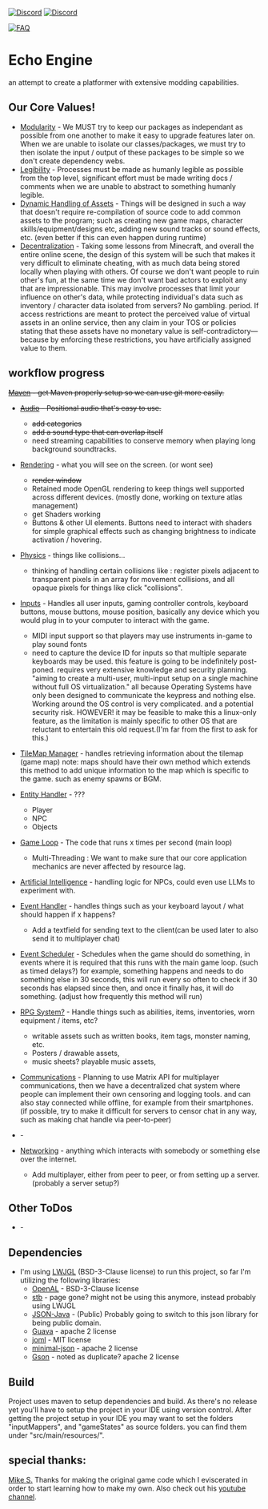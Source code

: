 [discord-invite]: https://discord.gg/invite/eXioStorm#6069
[FAQ]: https://img.shields.io/badge/Wiki-FAQ-blue.svg
[![Discord](https://cdn.discordapp.com/icons/431382619595210752/c49e2e3619e61505da62f93cd8fd952d.webp?size=24)][discord-invite]
[![Discord](https://discordapp.com/api/guilds/431382619595210752/widget.png)][discord-invite]

[ ![FAQ] ](https://github.com/eXioStorm/EchoEngine)
# Echo Engine
an attempt to create a platformer with extensive modding capabilities.

## Our Core Values!
* [Modularity]() - We MUST try to keep our packages as independant as possible from one another to make it easy to upgrade features later on. When we are unable to isolate our classes/packages, we must try to then isolate the input / output of these packages to be simple so we don't create dependency webs.
* [Legibility]() - Processes must be made as humanly legible as possible from the top level, significant effort must be made writing docs / comments when we are unable to abstract to something humanly legible. 
* [Dynamic Handling of Assets]() - Things will be designed in such a way that doesn't require re-compilation of source code to add common assets to the program; such as creating new game maps, character skills/equipment/designs etc, adding new sound tracks or sound effects, etc. (even better if this can even happen during runtime)
* [Decentralization]() - Taking some lessons from Minecraft, and overall the entire online scene, the design of this system will be such that makes it very difficult to eliminate cheating, with as much data being stored locally when playing with others. Of course we don't want people to ruin other's fun, at the same time we don't want bad actors to exploit any that are impressionable. This may involve processes that limit your influence on other's data, while protecting individual's data such as inventory / character data isolated from servers? No gambling. period. If access restrictions are meant to protect the perceived value of virtual assets in an online service, then any claim in your TOS or policies stating that these assets have no monetary value is self-contradictory—because by enforcing these restrictions, you have artificially assigned value to them.

## workflow progress
~~[Maven]() - get Maven properly setup so we can use git more easily.~~
* ~~[Audio]() - Positional audio that's easy to use.~~
  * ~~add categories~~
  * ~~add a sound type that can overlap itself~~
  * need streaming capabilities to conserve memory when playing long background soundtracks.
* [Rendering]() - what you will see on the screen. (or wont see)
  * ~~render window~~
  * Retained mode OpenGL rendering to keep things well supported across different devices. (mostly done, working on texture atlas management)
  * get Shaders working
  * Buttons & other UI elements. Buttons need to interact with shaders for simple graphical effects such as changing brightness to indicate activation / hovering.
* [Physics]() - things like collisions...
  * thinking of handling certain collisions like : register pixels adjacent to transparent pixels in an array for movement collisions, and all opaque pixels for things like click "collisions".
* [Inputs]() - Handles all user inputs, gaming controller controls, keyboard buttons, mouse buttons, mouse position, basically any device which you would plug in to your computer to interact with the game.
  * MIDI input support so that players may use instruments in-game to play sound fonts 
  * need to capture the device ID for inputs so that multiple separate keyboards may be used. this feature is going to be indefinitely post-poned. requires very extensive knowledge and security planning. "aiming to create a multi-user, multi-input setup on a single machine without full OS virtualization."
    all because Operating Systems have only been designed to communicate the keypress and nothing else. Working around the OS control is very complicated. and a potential security risk.
    HOWEVER! it may be feasible to make this a linux-only feature, as the limitation is mainly specific to other OS that are reluctant to entertain this old request.(I'm far from the first to ask for this.)
* [TileMap Manager]() - handles retrieving information about the tilemap (game map) note: maps should have their own method which extends this method to add unique information to the map which is specific to the game. such as enemy spawns or BGM.
* [Entity Handler]() - ???
  * Player
  * NPC
  * Objects
* [Game Loop]() - The code that runs x times per second (main loop)
  * Multi-Threading : We want to make sure that our core application mechanics are never affected by resource lag.
* [Artificial Intelligence]() - handling logic for NPCs, could even use LLMs to experiment with.
* [Event Handler]() - handles things such as your keyboard layout / what should happen if x happens?
  * Add a textfield for sending text to the client(can be used later to also send it to multiplayer chat)
* [Event Scheduler]() - Schedules when the game should do something, in events where it is required that this runs with the main game loop. (such as timed delays?) for example, something happens and needs to do something else in 30 seconds, this will run every so often to check if 30 seconds has elapsed since then, and once it finally has, it will do something. (adjust how frequently this method will run)
* [RPG System?]() - Handle things such as abilities, items, inventories, worn equipment / items, etc?
  * writable assets such as written books, item tags, monster naming, etc.
  * Posters / drawable assets,
  * music sheets? playable music assets,
* [Communications]() - Planning to use Matrix API for multiplayer communications, then we have a decentralized chat system where people can implement their own censoring and logging tools. and can also stay connected while offline, for example from their smartphones. (if possible, try to make it difficult for servers to censor chat in any way, such as making chat handle via peer-to-peer)
* []() -

* [Networking]() - anything which interacts with somebody or something else over the internet.
  * Add multiplayer, either from peer to peer, or from setting up a server. (probably a server setup?)
## Other ToDos
* []() -

## Dependencies
* I'm using [LWJGL](https://www.lwjgl.org/) (BSD-3-Clause license) to run this project, so far I'm utilizing the following libraries:
  * [OpenAL](https://github.com/LWJGL/lwjgl3-wiki/wiki/2.1.-OpenAL) - BSD-3-Clause license
  * [stb](http://www.java-gaming.org/index.php?topic=36153.0) - page gone? might not be using this anymore, instead probably using LWJGL
  * [JSON-Java](https://github.com/stleary/JSON-java) - (Public) Probably going to switch to this json library for being public domain. 
  * [Guava](https://github.com/google/guava) - apache 2 license
  * [joml](https://github.com/JOML-CI/JOML) - MIT license
  * [minimal-json](https://github.com/ralfstx/minimal-json) - apache 2 license
  * [Gson](https://github.com/google/gson) - noted as duplicate? apache 2 license
  

## Build
Project uses maven to setup dependencies and build. As there's no release yet you'll have to setup the project in your IDE using version control.
After getting the project setup in your IDE you may want to set the folders "inputMappers", and "gameStates" as source folders. you can find them under "src/main/resources/".

## special thanks:
[Mike S.](https://github.com/foreignguymike) Thanks for making the original game code which I eviscerated in order to start learning how to make my own. Also check out his [youtube channel](https://www.youtube.com/channel/UC_IV37n-uBpRp64hQIwywWQ).
